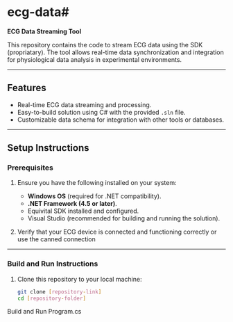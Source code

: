 # ecg-data#

**ECG Data Streaming Tool**

This repository contains the code to stream ECG data using the SDK (propriatary). The tool allows real-time data synchronization and integration for physiological data analysis in experimental environments.

---

## **Features**
- Real-time ECG data streaming and processing.
- Easy-to-build solution using C# with the provided `.sln` file.
- Customizable data schema for integration with other tools or databases.

---

## **Setup Instructions**

### **Prerequisites**
1. Ensure you have the following installed on your system:
   - **Windows OS** (required for .NET compatibility).
   - **.NET Framework (4.5 or later)**.
   - Equivital SDK installed and configured.
   - Visual Studio (recommended for building and running the solution).

2. Verify that your ECG device is connected and functioning correctly or use the canned connection

---

### **Build and Run Instructions**
1. Clone this repository to your local machine:
   ```bash
   git clone [repository-link]
   cd [repository-folder]


Build and Run Program.cs